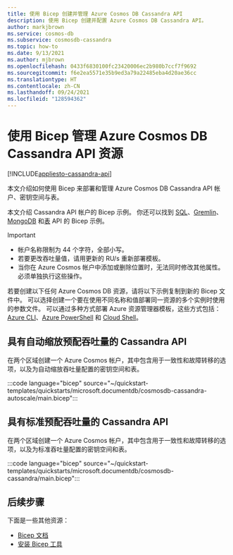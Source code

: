 ```yaml
---
title: 使用 Bicep 创建并管理 Azure Cosmos DB Cassandra API
description: 使用 Bicep 创建并配置 Azure Cosmos DB Cassandra API。
author: markjbrown
ms.service: cosmos-db
ms.subservice: cosmosdb-cassandra
ms.topic: how-to
ms.date: 9/13/2021
ms.author: mjbrown
ms.openlocfilehash: 0433f6830100fc23420006ec2b980b7ccf7f9692
ms.sourcegitcommit: f6e2ea5571e35b9ed3a79a22485eba4d20ae36cc
ms.translationtype: HT
ms.contentlocale: zh-CN
ms.lasthandoff: 09/24/2021
ms.locfileid: "128594362"
---
```

# <a name="manage-azure-cosmos-db-cassandra-api-resources-using-bicep"></a>使用 Bicep 管理 Azure Cosmos DB Cassandra API 资源

[!INCLUDE[appliesto-cassandra-api](../includes/appliesto-cassandra-api.md)]

本文介绍如何使用 Bicep 来部署和管理 Azure Cosmos DB Cassandra API 帐户、密钥空间与表。

本文介绍 Cassandra API 帐户的 Bicep 示例。 你还可以找到 [SQL](../sql/manage-with-bicep.md)、[Gremlin](../graph/manage-with-bicep.md)、[MongoDB](../mongodb/manage-with-bicep.md) 和[表](../table/manage-with-bicep.md) API 的 Bicep 示例。

> [!IMPORTANT]
>
> * 帐户名称限制为 44 个字符，全部小写。
> * 若要更改吞吐量值，请用更新的 RU/s 重新部署模板。
> * 当你在 Azure Cosmos 帐户中添加或删除位置时，无法同时修改其他属性。 必须单独执行这些操作。

若要创建以下任何 Azure Cosmos DB 资源，请将以下示例复制到新的 Bicep 文件中。 可以选择创建一个要在使用不同名称和值部署同一资源的多个实例时使用的参数文件。 可以通过多种方式部署 Azure 资源管理器模板，这些方式包括：[Azure CLI](../../azure-resource-manager/bicep/deploy-cli.md)、[Azure PowerShell](../../azure-resource-manager/bicep/deploy-powershell.md) 和 [Cloud Shell](../../azure-resource-manager/bicep/deploy-cloud-shell.md)。

<a id="create-autoscale"></a>

## <a name="cassandra-api-with-autoscale-provisioned-throughput"></a>具有自动缩放预配吞吐量的 Cassandra API

在两个区域创建一个 Azure Cosmos 帐户，其中包含用于一致性和故障转移的选项，以及为自动缩放吞吐量配置的密钥空间和表。

:::code language="bicep" source="~/quickstart-templates/quickstarts/microsoft.documentdb/cosmosdb-cassandra-autoscale/main.bicep":::

<a id="create-manual"></a>

## <a name="cassandra-api-with-standard-provisioned-throughput"></a>具有标准预配吞吐量的 Cassandra API

在两个区域创建一个 Azure Cosmos 帐户，其中包含用于一致性和故障转移的选项，以及为标准吞吐量配置的密钥空间和表。

:::code language="bicep" source="~/quickstart-templates/quickstarts/microsoft.documentdb/cosmosdb-cassandra/main.bicep":::

## <a name="next-steps"></a>后续步骤

下面是一些其他资源：

* [Bicep 文档](../../azure-resource-manager/bicep/index.yml)
* [安装 Bicep 工具](../../azure-resource-manager/bicep/install.md)

